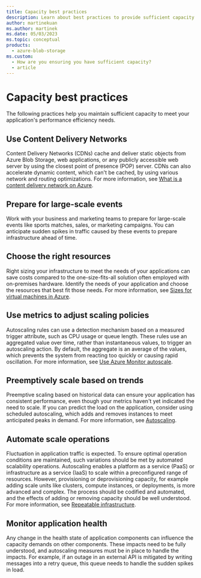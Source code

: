```yaml
---
title: Capacity best practices
description: Learn about best practices to provide sufficient capacity to meet your application's performance efficiency needs.
author: martinekuan
ms.author: martinek
ms.date: 05/03/2023
ms.topic: conceptual
products:
  - azure-blob-storage
ms.custom:
  - How are you ensuring you have sufficient capacity?
  - article
---
```


# Capacity best practices

The following practices help you maintain sufficient capacity to meet your application's performance efficiency needs.

## Use Content Delivery Networks

Content Delivery Networks (CDNs) cache and deliver static objects from Azure Blob Storage, web applications, or any publicly accessible web server by using the closest point of presence (POP) server. CDNs can also accelerate dynamic content, which can't be cached, by using various network and routing optimizations. For more information, see [What is a content delivery network on Azure](/azure/cdn/cdn-overview).

## Prepare for large-scale events

Work with your business and marketing teams to prepare for large-scale events like sports matches, sales, or marketing campaigns. You can anticipate sudden spikes in traffic caused by these events to prepare infrastructure ahead of time.

## Choose the right resources

Right sizing your infrastructure to meet the needs of your applications can save costs compared to the one-size-fits-all solution often employed with on-premises hardware. Identify the needs of your application and choose the resources that best fit those needs. For more information, see [Sizes for virtual machines in Azure](/azure/virtual-machines/windows/sizes).

## Use metrics to adjust scaling policies

Autoscaling rules can use a detection mechanism based on a measured trigger attribute, such as CPU usage or queue length. These rules use an aggregated value over time, rather than instantaneous values, to trigger an autoscaling action. By default, the aggregate is an average of the values, which prevents the system from reacting too quickly or causing rapid oscillation. For more information, see [Use Azure Monitor autoscale](/azure/architecture/best-practices/auto-scaling#use-azure-monitor-autoscale).

## Preemptively scale based on trends

Preemptive scaling based on historical data can ensure your application has consistent performance, even though your metrics haven't yet indicated the need to scale. If you can predict the load on the application, consider using scheduled autoscaling, which adds and removes instances to meet anticipated peaks in demand. For more information, see [Autoscaling](/azure/architecture/best-practices/auto-scaling).

## Automate scale operations

Fluctuation in application traffic is expected. To ensure optimal operation conditions are maintained, such variations should be met by automated scalability operations. Autoscaling enables a platform as a service (PaaS) or infrastructure as a service (IaaS) to scale within a preconfigured range of resources. However, provisioning or deprovisioning capacity, for example adding scale units like clusters, compute instances, or deployments, is more advanced and complex. The process should be codified and automated, and the effects of adding or removing capacity should be well understood. For more information, see [Repeatable infrastructure](../devops/automation-infrastructure.md).

## Monitor application health

Any change in the health state of application components can influence the capacity demands on other components. These impacts need to be fully understood, and autoscaling measures must be in place to handle the impacts. For example, if an outage in an external API is mitigated by writing messages into a retry queue, this queue needs to handle the sudden spikes in load.
